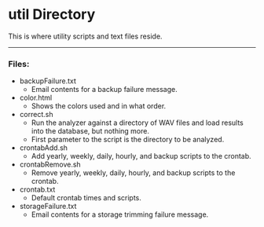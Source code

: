 # util Directory

This is where utility scripts and text files reside.

---

### Files:

* backupFailure.txt
	* Email contents for a backup failure message.
* color.html
	* Shows the colors used and in what order.
* correct.sh
	* Run the analyzer against a directory of WAV files and load results into the database, but nothing more.
	* First parameter to the script is the directory to be analyzed.
* crontabAdd.sh
	* Add yearly, weekly, daily, hourly, and backup scripts to the crontab.
* crontabRemove.sh
	* Remove yearly, weekly, daily, hourly, and backup scripts to the crontab.
* crontab.txt
	* Default crontab times and scripts.
* storageFailure.txt
	* Email contents for a storage trimming failure message.